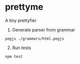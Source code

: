 # prettyme
A tiny prettyfier

1. Generate parser from grammar

```
pegjs ./grammars/html.pegjs
````

2. Run tests

```
npm test
```